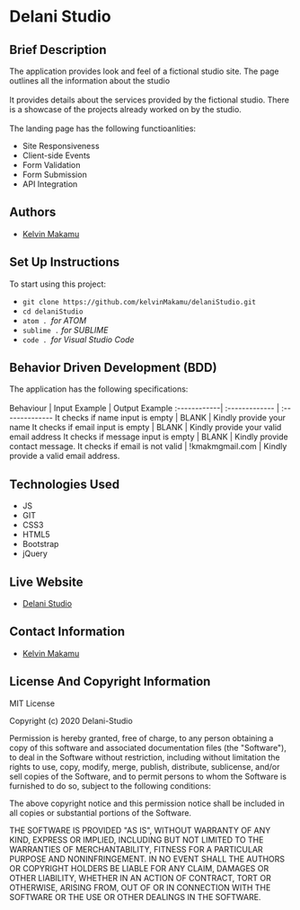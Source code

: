 # Delani Studio
## Brief Description<br>
The application provides look and feel of a fictional studio site. The page outlines all the information about the studio<br><br>
It provides details about the services provided by the fictional studio. There is a showcase of the projects already worked on by the studio.<br><br>
The landing page has the following functioanlities:<br>
* Site Responsiveness
* Client-side Events
* Form Validation
* Form Submission
* API Integration

## Authors <br>
* [Kelvin Makamu](https://github.com/kelvinMakamu)
## Set Up Instructions <br>
To start using this project:<br>
* `git clone https://github.com/kelvinMakamu/delaniStudio.git`
* `cd delaniStudio`
* `atom . `*for ATOM*
* `sublime .` *for SUBLIME*
* `code . `*for Visual Studio Code*
## Behavior Driven Development (BDD)<br>
The application has the following specifications:<br><br>
Behaviour   | Input Example  | Output Example
:------------| :-------------  | :--------------
It checks if name input is empty      | BLANK           | Kindly provide your name
It checks if email input is empty     | BLANK           | Kindly provide your valid email address
It checks if message input is empty   | BLANK           | Kindly provide contact message.
It checks if email is not valid       | !kmakmgmail.com | Kindly provide a valid email address.
## Technologies Used<br>
* JS
* GIT
* CSS3
* HTML5
* Bootstrap
* jQuery
## Live Website<br>
* [Delani Studio](https://kelvinMakamu.github.io/delaniStudio/)
## Contact Information<br>
* [Kelvin Makamu](mailto:profmakamu@gmail.com?subject=[GitHub]%20Private%20and%20Confidential)
## License And Copyright Information<br>
MIT License

Copyright (c) 2020 Delani-Studio

Permission is hereby granted, free of charge, to any person obtaining a copy of this software and associated documentation files (the "Software"), to deal in the Software without restriction, including without limitation the rights to use, copy, modify, merge, publish, distribute, sublicense, and/or sell copies of the Software, and to permit persons to whom the Software is furnished to do so, subject to the following conditions:

The above copyright notice and this permission notice shall be included in all copies or substantial portions of the Software.

THE SOFTWARE IS PROVIDED "AS IS", WITHOUT WARRANTY OF ANY KIND, EXPRESS OR IMPLIED, INCLUDING BUT NOT LIMITED TO THE WARRANTIES OF MERCHANTABILITY, FITNESS FOR A PARTICULAR PURPOSE AND NONINFRINGEMENT. IN NO EVENT SHALL THE AUTHORS OR COPYRIGHT HOLDERS BE LIABLE FOR ANY CLAIM, DAMAGES OR OTHER LIABILITY, WHETHER IN AN ACTION OF CONTRACT, TORT OR OTHERWISE, ARISING FROM, OUT OF OR IN CONNECTION WITH THE SOFTWARE OR THE USE OR OTHER DEALINGS IN THE SOFTWARE.